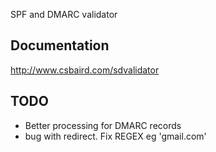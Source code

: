 SPF and DMARC validator

## Documentation

<http://www.csbaird.com/sdvalidator>

## TODO

- Better processing for DMARC records
- bug with redirect.  Fix REGEX eg 'gmail.com'
